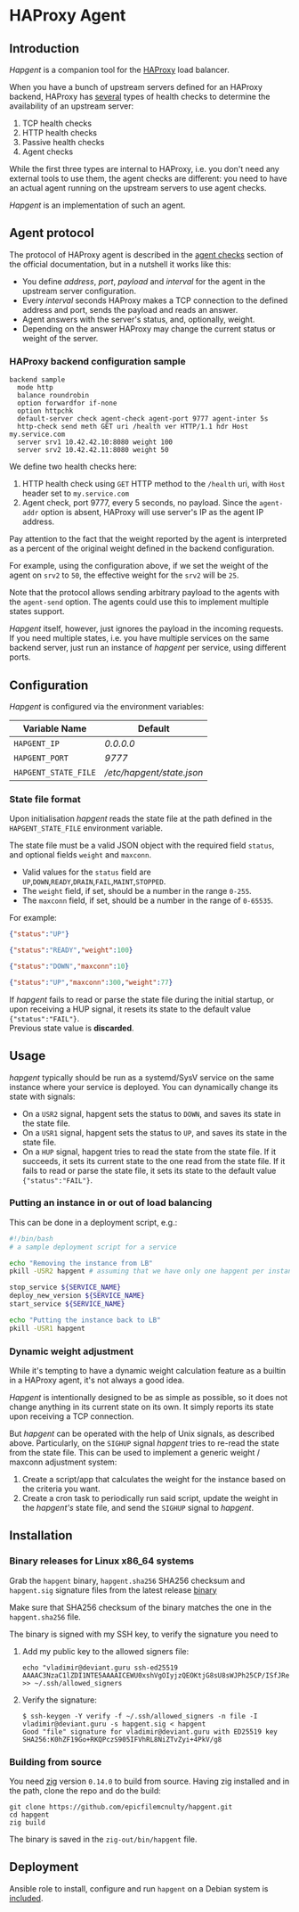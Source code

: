 # HAProxy Agent

## Introduction

*Hapgent* is a companion tool for the [HAProxy](https://www.haproxy.com/) load balancer.

When you have a bunch of upstream servers defined for an HAProxy backend, 
HAProxy has [several](https://www.haproxy.com/documentation/haproxy-configuration-tutorials/service-reliability/health-checks) types of
health checks to determine the availability of an upstream server:
    
 1. TCP health checks
 2. HTTP health checks
 3. Passive health checks
 4. Agent checks

While the first three types are internal to HAProxy, i.e. 
you don't need any external tools to use them, the agent checks are different: 
you need to have an actual agent running on the upstream servers to use agent checks. 

*Hapgent* is an implementation of such an agent.

## Agent protocol

The protocol of HAProxy agent is described in the [agent checks](https://www.haproxy.com/documentation/haproxy-configuration-tutorials/service-reliability/health-checks/#agent-checks) section of the official documentation, but in a nutshell it works
like this:

 * You define *address*, *port*, *payload* and *interval* for the agent in the upstream server configuration.
 * Every *interval* seconds HAProxy makes a TCP connection to the defined address 
   and port, sends the payload and reads an answer.
 * Agent answers with the server's status, and, optionally, weight.
 * Depending on the answer HAProxy may change the current status or weight of the server.

### HAProxy backend configuration sample

```
backend sample
  mode http
  balance roundrobin
  option forwardfor if-none
  option httpchk
  default-server check agent-check agent-port 9777 agent-inter 5s
  http-check send meth GET uri /health ver HTTP/1.1 hdr Host my.service.com
  server srv1 10.42.42.10:8080 weight 100
  server srv2 10.42.42.11:8080 weight 50
```

We define two health checks here:

 1. HTTP health check using `GET` HTTP method to the `/health` uri,
    with `Host` header set to `my.service.com`
 2. Agent check, port 9777, every 5 seconds, no payload. Since the `agent-addr` option is absent,
    HAProxy will use server's IP as the agent IP address.

Pay attention to the fact that the weight reported by the agent is interpreted as
a percent of the original weight defined in the backend configuration.

For example, using the configuration above, if we set the weight of 
the agent on `srv2` to `50`, the effective weight for the `srv2` will be `25`.

Note that the protocol allows sending arbitrary payload to the agents with
the `agent-send` option. The agents could use this to implement multiple states support.

*Hapgent* itself, however, just ignores the payload in the incoming requests.
If you need multiple states, i.e. you have multiple services on the same backend 
server, just run an instance of *hapgent* per service, using different ports. 

## Configuration

*Hapgent* is configured via the environment variables:

| Variable Name                  | Default   |
|--------------------------------|-----------|
| `HAPGENT_IP`                   | *0.0.0.0* |
| `HAPGENT_PORT`                 | *9777*    |
| `HAPGENT_STATE_FILE`           | */etc/hapgent/state.json* |


### State file format

Upon initialisation *hapgent* reads the state file at the path defined
in the `HAPGENT_STATE_FILE` environment variable.

The state file must be a valid JSON object with the required field `status`,
and optional fields `weight` and `maxconn`.

* Valid values for the `status` field are `UP`,`DOWN`,`READY`,`DRAIN`,`FAIL`,`MAINT`,`STOPPED`.
* The `weight` field, if set, should be a number in the range `0-255`.
* The `maxconn` field, if set, should be a number in the range of `0-65535`.

For example:

```json
{"status":"UP"}

{"status":"READY","weight":100}

{"status":"DOWN","maxconn":10}

{"status":"UP","maxconn":300,"weight":77}
```

If *hapgent* fails to read or parse the state file during the initial startup, 
or upon receiving a HUP signal, it resets its state to the default value `{"status":"FAIL"}`.  
Previous state value is **discarded**.

## Usage

*hapgent* typically should be run as a systemd/SysV service on the same instance
where your service is deployed. You can dynamically change its state
with signals:

* On a `USR2` signal, hapgent sets the status to `DOWN`, and saves its state in the state file. 
* On a `USR1` signal, hapgent sets the status to `UP`, and saves its state in the state file.
* On a `HUP` signal, hapgent tries to read the state from the state file. If it succeeds,
  it sets its current state to the one read from the state file. If it fails to read or 
  parse the state file, it sets its state to the default value `{"status":"FAIL"}`.

### Putting an instance **in** or **out** of load balancing

This can be done in a deployment script, e.g.:

```bash
#!/bin/bash
# a sample deployment script for a service

echo "Removing the instance from LB"
pkill -USR2 hapgent # assuming that we have only one hapgent per instance

stop_service ${SERVICE_NAME}
deploy_new_version ${SERVICE_NAME}
start_service ${SERVICE_NAME}

echo "Putting the instance back to LB"
pkill -USR1 hapgent
```

### Dynamic weight adjustment

While it's tempting to have a dynamic weight calculation
feature as a builtin in a HAProxy agent, it's not always 
a good idea.

*Hapgent* is intentionally designed to be as simple as possible,
so it does not change anything in its current state on its own.
It simply reports its state upon receiving a TCP connection.

But *hapgent* can be operated with the help of Unix signals,
as described above. Particularly, on the `SIGHUP` signal *hapgent*
tries to re-read the state from the state file. This can be used
to implement a generic weight / maxconn adjustment system:

1. Create a script/app that calculates the weight for the instance based on the criteria you want.
2. Create a cron task to periodically run said script, update the weight in the *hapgent's* state
   file, and send the `SIGHUP` signal to *hapgent*.

## Installation

### Binary releases for Linux x86_64 systems

Grab the `hapgent` binary, `hapgent.sha256` SHA256 checksum and `hapgent.sig` signature files
from the latest release [binary](https://github.com/epicfilemcnulty/hapgent/releases)

Make sure that SHA256 checksum of the binary matches the one in the `hapgent.sha256` file.

The binary is signed with my SSH key, to verify the signature you need to

1. Add my public key to the allowed signers file:

   ```
   echo "vladimir@deviant.guru ssh-ed25519 AAAAC3NzaC1lZDI1NTE5AAAAICEWU0xshVgOIyjzQEOKtjG8sU8sWJPh25CP/ISfJRey" >> ~/.ssh/allowed_signers
   ```
2. Verify the signature:
   
   ```
   $ ssh-keygen -Y verify -f ~/.ssh/allowed_signers -n file -I vladimir@deviant.guru -s hapgent.sig < hapgent
   Good "file" signature for vladimir@deviant.guru with ED25519 key SHA256:K0hZF19Go+RKQPczS905IFVhRL8NiZTvZyi+4PkV/g8
   ```

### Building from source

You need [zig](https://ziglang.org/) version `0.14.0` to build from source.
Having zig installed and in the path, clone the repo and do the build:

```
git clone https://github.com/epicfilemcnulty/hapgent.git
cd hapgent
zig build
```

The binary is saved in the `zig-out/bin/hapgent` file.

## Deployment

Ansible role to install, configure and run `hapgent` on a Debian system is [included](deploy/hapgent_ansible_role).